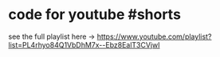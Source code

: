 # code for youtube #shorts

see the full playlist here -> https://www.youtube.com/playlist?list=PL4rhyo84Q1VbDhM7x--Ebz8EalT3CVjwI